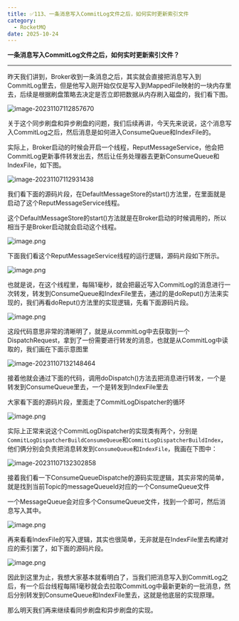 ```yaml
---
title: ✅113、一条消息写入CommitLog文件之后，如何实时更新索引文件
category:
  - RocketMQ
date: 2025-10-24
---
```



**一条消息写入CommitLog文件之后，如何实时更新索引文件？**

---

昨天我们讲到，Broker收到一条消息之后，其实就会直接把消息写入到CommitLog里去，但是他写入刚开始仅仅是写入到MappedFile映射的一块内存里去，后续是根据刷盘策略去决定是否立即把数据从内存刷入磁盘的，我们看下图。

![image-20231107112857670](https://study-images.oss-cn-beijing.aliyuncs.com/img/RocketMQ/202310202311071128709.png)

关于这个同步刷盘和异步刷盘的问题，我们后续再讲，今天先来说说，这个消息写入CommitLog之后，然后消息是如何进入ConsumeQueue和IndexFile的。

实际上，Broker启动的时候会开启一个线程，ReputMessageService，他会把CommitLog更新事件转发出去，然后让任务处理器去更新ConsumeQueue和IndexFile，如下图。

![image-20231107112931438](https://study-images.oss-cn-beijing.aliyuncs.com/img/RocketMQ/202310202311071129472.png)

我们看下面的源码片段，在DefaultMessageStore的start()方法里，在里面就是启动了这个ReputMessageService线程。

这个DefaultMessageStore的start()方法就是在Broker启动的时候调用的，所以相当于是Broker启动就会启动这个线程。

![image.png](https://study-images.oss-cn-beijing.aliyuncs.com/img/RocketMQ/202310202311071129906.png)

下面我们看这个ReputMessageService线程的运行逻辑，源码片段如下所示。

![image.png](https://study-images.oss-cn-beijing.aliyuncs.com/img/RocketMQ/202310202311071129893.png)

也就是说，在这个线程里，每隔1毫秒，就会把最近写入CommitLog的消息进行一次转发，转发到ConsumeQueue和IndexFile里去，通过的是doReput()方法来实现的，我们再看doReput()方法里的实现逻辑，先看下面源码片段。

![image.png](https://study-images.oss-cn-beijing.aliyuncs.com/img/RocketMQ/202310202311071129909.png)

这段代码意思非常的清晰明了，就是从commitLog中去获取到一个DispatchRequest，拿到了一份需要进行转发的消息，也就是从CommitLog中读取的，我们画在下面示意图里

![image-20231107132148464](https://study-images.oss-cn-beijing.aliyuncs.com/img/RocketMQ/202310202311071321495.png)

接着他就会通过下面的代码，调用doDispatch()方法去把消息进行转发，一个是转发到ConsumeQueue里去，一个是转发到IndexFile里去

大家看下面的源码片段，里面走了CommitLogDispatcher的循环

![image.png](https://study-images.oss-cn-beijing.aliyuncs.com/img/RocketMQ/202310202311071322277.png)

实际上正常来说这个CommitLogDispatcher的实现类有两个，分别是`CommitLogDispatcherBuildConsumeQueue`和`CommitLogDispatcherBuildIndex`，他们俩分别会负责把消息转发到`ConsumeQueue`和`IndexFile`，我画在下图中：

![image-20231107132302858](https://study-images.oss-cn-beijing.aliyuncs.com/img/RocketMQ/202310202311071323894.png)

接着我们看一下ConsumeQueueDispatche的源码实现逻辑，其实非常的简单，就是找到当前Topic的messageQueueId对应的一个ConsumeQueue文件

一个MessageQueue会对应多个ConsumeQueue文件，找到一个即可，然后消息写入其中。

![image.png](https://study-images.oss-cn-beijing.aliyuncs.com/img/RocketMQ/202310202311071323972.png)

再来看看IndexFile的写入逻辑，其实也很简单，无非就是在IndexFile里去构建对应的索引罢了，如下面的源码片段。

![image.png](https://study-images.oss-cn-beijing.aliyuncs.com/img/RocketMQ/202310202311071323888.png)

因此到这里为止，我想大家基本就看明白了，当我们把消息写入到CommitLog之后，有一个后台线程每隔1毫秒就会去拉取CommitLog中最新更新的一批消息，然后分别转发到ConsumeQueue和IndexFile里去，这就是他底层的实现原理。

那么明天我们再来继续看同步刷盘和异步刷盘的实现。
